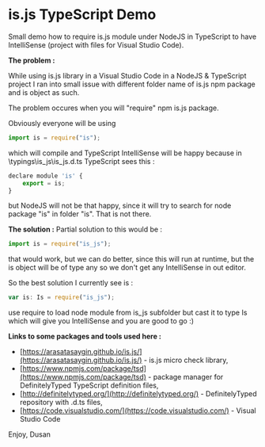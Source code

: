 # is.js TypeScript Demo #

Small demo how to require is.js module under NodeJS in TypeScript to have IntelliSense (project with files for Visual Studio Code).

**The problem :**

While using is.js library in a Visual Studio Code in a NodeJS & TypeScript project I ran into small issue with different folder name of is.js npm package and is object as such.

The problem occures when you will "require" npm is.js package.

Obviously everyone will be using
```javascript
import is = require("is");
``` 
which will compile and TypeScript IntelliSense will be happy because in \typings\is_js\is_js.d.ts TypeScript sees this :
```javascript
declare module 'is' {
    export = is;
}
``` 
but NodeJS will not be that happy, since it will try to search for node package "is" in folder "is". That is not there.

**The solution :**
Partial solution to this would be :
```javascript
import is = require("is_js");
```
that would work, but we can do better, since this will run at runtime, but the is object will be of type any so we don't get any IntelliSense in out editor.

So the best solution I currently see is : 

```javascript
var is: Is = require("is_js");
```

use require to load node module from is_js subfolder but cast it to type Is which will give you IntelliSense and you are good to go :)

**Links to some packages and tools used here :**
- [https://arasatasaygin.github.io/is.js/](https://arasatasaygin.github.io/is.js/) - is.js micro check library,
- [https://www.npmjs.com/package/tsd](https://www.npmjs.com/package/tsd) - package manager for DefinitelyTyped TypeScript definition files,
- [http://definitelytyped.org/](http://definitelytyped.org/) - DefinitelyTyped repository with .d.ts files,
- [https://code.visualstudio.com/](https://code.visualstudio.com/) - Visual Studio Code 

Enjoy,
Dusan 